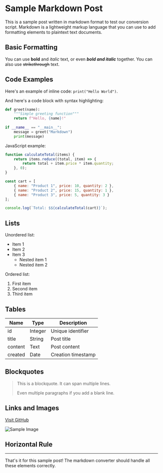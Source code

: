 # Sample Markdown Post

This is a sample post written in markdown format to test our conversion script. Markdown is a lightweight markup language that you can use to add formatting elements to plaintext text documents.

## Basic Formatting

You can use **bold** and *italic* text, or even ***bold and italic*** together. You can also use ~~strikethrough~~ text.

## Code Examples

Here's an example of inline code: `print("Hello World")`.

And here's a code block with syntax highlighting:

```python
def greet(name):
    """Simple greeting function"""
    return f"Hello, {name}!"
    
if __name__ == "__main__":
    message = greet("Markdown")
    print(message)
```

JavaScript example:

```javascript
function calculateTotal(items) {
    return items.reduce((total, item) => {
        return total + item.price * item.quantity;
    }, 0);
}

const cart = [
    { name: "Product 1", price: 10, quantity: 2 },
    { name: "Product 2", price: 15, quantity: 1 },
    { name: "Product 3", price: 5, quantity: 3 }
];

console.log(`Total: $${calculateTotal(cart)}`);
```

## Lists

Unordered list:

- Item 1
- Item 2
- Item 3
  - Nested item 1
  - Nested item 2

Ordered list:

1. First item
2. Second item
3. Third item

## Tables

| Name     | Type    | Description            |
|----------|---------|------------------------|
| id       | Integer | Unique identifier      |
| title    | String  | Post title             |
| content  | Text    | Post content           |
| created  | Date    | Creation timestamp     |

## Blockquotes

> This is a blockquote.
> It can span multiple lines.
>
> Even multiple paragraphs if you add a blank line.

## Links and Images

[Visit GitHub](https://github.com)

![Sample Image](https://placehold.co/600x400)

## Horizontal Rule

---

That's it for this sample post! The markdown converter should handle all these elements correctly. 